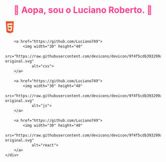  <h1 align=center style="color:#fe428e;">🎂 Aopa, sou o Luciano Roberto. 🎂</h1>

  <div>
        <a href="https://github.com/Luciano749">
            <img width="30" height="40"
                src="https://raw.githubusercontent.com/devicons/devicon/9f4f5cdb393299a81125eb5127929ea7bfe42889/icons/html5/html5-original.svg"
                alt="html">
        </a>

        <a href="https://github.com/Luciano749">
            <img width="30" height="40"
                src="https://raw.githubusercontent.com/devicons/devicon/9f4f5cdb393299a81125eb5127929ea7bfe42889/icons/css3/css3-original.svg"
                alt="css">
        </a>

        <a href="https://github.com/Luciano749">
            <img width="30" height="40"
                src="https://raw.githubusercontent.com/devicons/devicon/9f4f5cdb393299a81125eb5127929ea7bfe42889/icons/javascript/javascript-original.svg"
                alt="js">
        </a>

        <a href="https://github.com/Luciano749">
            <img width="30" height="40"
                src="https://raw.githubusercontent.com/devicons/devicon/9f4f5cdb393299a81125eb5127929ea7bfe42889/icons/react/react-original.svg"
                alt="react">
        </a>
    </div>
    
 
    
    
  

<!--
**Luciano749/Luciano749** is a ✨ _special_ ✨ repository because its `README.md` (this file) appears on your GitHub profile.

Here are some ideas to get you started:

- 🔭 I’m currently working on ...
- 🌱 I’m currently learning ...
- 👯 I’m looking to collaborate on ...
- 🤔 I’m looking for help with ...
- 💬 Ask me about ...
- 📫 How to reach me: ...
- 😄 Pronouns: ...
- ⚡ Fun fact: ...
-->
